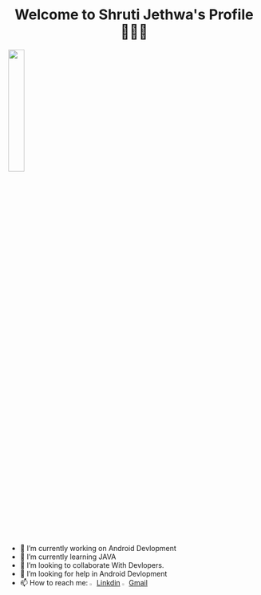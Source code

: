 <h1 align='center' font-size="25px"> Welcome to Shruti Jethwa's Profile🙋🏻‍♀️ </h1>
<img src="https://user-images.githubusercontent.com/77672199/194724016-5ea1e47b-0468-4966-af18-6f1a59cc127b.jpg" width="25%" height="25%" align='center'></img>
                                                              

- 🔭 I’m currently working on Android Devlopment
- 🌱 I’m currently learning JAVA
- 👯 I’m looking to collaborate With Devlopers.
- 🤔 I’m looking for help in Android Devlopment
- 📫 How to reach me: 
<img src="https://user-images.githubusercontent.com/77672199/194723416-fff95e1f-4b3c-4ded-9480-21b746d820b5.png" width="2%" height="2%"></img>
 [Linkdin](https://www.linkedin.com/public-profile/settings?lipi=urn%3Ali%3Apage%3Ad_flagship3_profile_self_edit_contact-info%3BH5cY9PSlQ4Kx1HiwjRcGNw%3D%3D)
 <img src="https://user-images.githubusercontent.com/77672199/194723472-81b062fc-c9ce-4c73-8f72-c3662e68b292.png" width="2%" height="2%"></img>
 [Gmail](shrutijethwa10@gmail.com)



   

